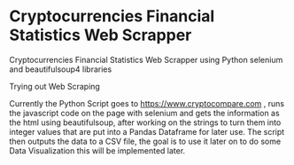 # Cryptocurrencies Financial Statistics Web Scrapper 
Cryptocurrencies Financial Statistics Web Scrapper using Python selenium and beautifulsoup4 libraries 

Trying out Web Scraping

Currently the Python Script goes to https://www.cryptocompare.com , runs the javascript code on the page with selenium and gets the information as the html using beautifulsoup, after working on the strings to turn them into integer values that are put into a Pandas Dataframe for later use. The script then outputs the data to a CSV file, the goal is to use it later on to do some Data Visualization this will be implemented later.
